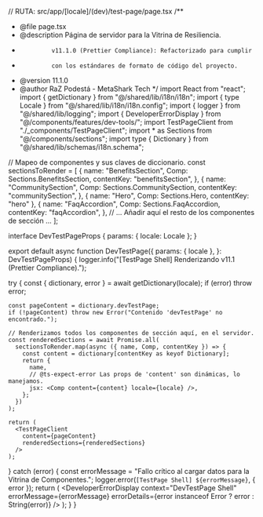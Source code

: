 // RUTA: src/app/[locale]/(dev)/test-page/page.tsx
/**
 * @file page.tsx
 * @description Página de servidor para la Vitrina de Resiliencia.
 *              v11.1.0 (Prettier Compliance): Refactorizado para cumplir
 *              con los estándares de formato de código del proyecto.
 * @version 11.1.0
 * @author RaZ Podestá - MetaShark Tech
 */
import React from "react";
import { getDictionary } from "@/shared/lib/i18n/i18n";
import { type Locale } from "@/shared/lib/i18n/i18n.config";
import { logger } from "@/shared/lib/logging";
import { DeveloperErrorDisplay } from "@/components/features/dev-tools/";
import TestPageClient from "./_components/TestPageClient";
import * as Sections from "@/components/sections";
import type { Dictionary } from "@/shared/lib/schemas/i18n.schema";

// Mapeo de componentes y sus claves de diccionario.
const sectionsToRender = [
  {
    name: "BenefitsSection",
    Comp: Sections.BenefitsSection,
    contentKey: "benefitsSection",
  },
  {
    name: "CommunitySection",
    Comp: Sections.CommunitySection,
    contentKey: "communitySection",
  },
  { name: "Hero", Comp: Sections.Hero, contentKey: "hero" },
  {
    name: "FaqAccordion",
    Comp: Sections.FaqAccordion,
    contentKey: "faqAccordion",
  },
  // ... Añadir aquí el resto de los componentes de sección ...
];

interface DevTestPageProps {
  params: { locale: Locale };
}

export default async function DevTestPage({
  params: { locale },
}: DevTestPageProps) {
  logger.info("[TestPage Shell] Renderizando v11.1 (Prettier Compliance).");

  try {
    const { dictionary, error } = await getDictionary(locale);
    if (error) throw error;

    const pageContent = dictionary.devTestPage;
    if (!pageContent) throw new Error("Contenido 'devTestPage' no encontrado.");

    // Renderizamos todos los componentes de sección aquí, en el servidor.
    const renderedSections = await Promise.all(
      sectionsToRender.map(async ({ name, Comp, contentKey }) => {
        const content = dictionary[contentKey as keyof Dictionary];
        return {
          name,
          // @ts-expect-error Las props de 'content' son dinámicas, lo manejamos.
          jsx: <Comp content={content} locale={locale} />,
        };
      })
    );

    return (
      <TestPageClient
        content={pageContent}
        renderedSections={renderedSections}
      />
    );
  } catch (error) {
    const errorMessage =
      "Fallo crítico al cargar datos para la Vitrina de Componentes.";
    logger.error(`[TestPage Shell] ${errorMessage}`, { error });
    return (
      <DeveloperErrorDisplay
        context="DevTestPage Shell"
        errorMessage={errorMessage}
        errorDetails={error instanceof Error ? error : String(error)}
      />
    );
  }
}
